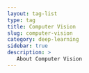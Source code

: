 ```yaml
---
layout: tag-list
type: tag
title: Computer Vision
slug: computer-vision
category: deep-learning
sidebar: true
description: >
   About Computer Vision
---
```

